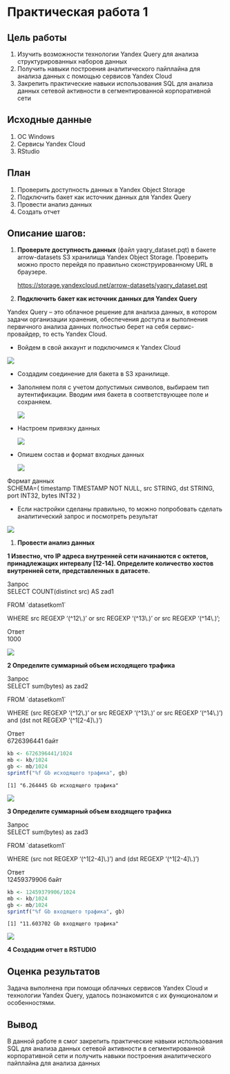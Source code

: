 Практическая работа 1
================

## Цель работы

1.  Изучить возможности технологии Yandex Query для анализа
    структурированных наборов данных
2.  Получить навыки построения аналитического пайплайна для анализа
    данных с помощью сервисов Yandex Cloud
3.  Закрепить практические навыки использования SQL для анализа данных
    сетевой активности в сегментированной корпоративной сети

## Исходные данные

1.  ОС Windows
2.  Cервисы Yandex Cloud
3.  RStudio

## План

1.  Проверить доступность данных в Yandex Object Storage
2.  Подключить бакет как источник данных для Yandex Query
3.  Провести анализ данных
4.  Создать отчет

## Описание шагов:

1.  **Проверьте доступность данных** (файл yaqry_dataset.pqt) в бакете
    arrow-datasets S3 хранилища Yandex Object Storage. Проверить можно
    просто перейдя по правильно сконструированному URL в браузере.

    <https://storage.yandexcloud.net/arrow-datasets/yaqry_dataset.pqt>

2.  **Подключить бакет как источник данных для Yandex Query**

Yandex Query – это облачное решение для анализа данных, в котором задачи
организации хранения, обеспечения доступа и выполнения первичного
анализа данных полностью берет на себя сервис-провайдер, то есть Yandex
Cloud.

-   Войдем в свой аккаунт и подключимся к Yandex Cloud

![](foto1/1.png)

-   Создадим соединение для бакета в S3 хранилище.

-   Заполняем поля с учетом допустимых символов, выбираем тип
    аутентификации. Вводим имя бакета в соответствующее поле и
    сохраняем.

    ![](foto1/2.png)

-   Настроем привязку данных

    ![](foto1/3.png)

-   Опишем состав и формат входных данных

    ![](foto1/4.png)

Формат данных  
SCHEMA=( timestamp TIMESTAMP NOT NULL, src STRING, dst STRING, port
INT32, bytes INT32 )

-   Если настройки сделаны правильно, то можно попробовать сделать
    аналитический запрос и посмотреть результат

![](foto1/5.png)

1.  **Провести анализ данных**

**1 Известно, что IP адреса внутренней сети начинаются с октетов,
принадлежащих интервалу \[12-14\]. Определите количество хостов
внутренней сети, представленных в датасете.**

Запрос  
SELECT COUNT(distinct src) AS zad1

FROM \`datasetkom1\`

WHERE src REGEXP ‘(^12\\.)’ or src REGEXP ‘(^13\\.)’ or src REGEXP
‘(^14\\.)’;

Ответ  
1000

![](foto1/6.png)

**2 Определите суммарный объем исходящего трафика**

Запрос  
SELECT sum(bytes) as zad2

FROM \`datasetkom1\`

WHERE (src REGEXP ‘(^12\\.)’ or src REGEXP ‘(^13\\.)’ or src REGEXP
‘(^14\\.)’) and (dst not REGEXP ‘(^1\[2-4\]\\.)’)

Ответ  
6726396441 байт

``` r
kb <- 6726396441/1024
mb <- kb/1024
gb <- mb/1024
sprintf("%f Gb исходящего трафика", gb)
```

    [1] "6.264445 Gb исходящего трафика"

![](foto1/7.png)

**3 Определите суммарный объем входящего трафика**

Запрос  
SELECT sum(bytes) as zad3

FROM \`datasetkom1\`

WHERE (src not REGEXP ‘(^1\[2-4\]\\.)’) and (dst REGEXP
‘(^1\[2-4\]\\.)’)

Ответ  
12459379906 байт

``` r
kb <- 12459379906/1024
mb <- kb/1024
gb <- mb/1024
sprintf("%f Gb входящего трафика", gb)
```

    [1] "11.603702 Gb входящего трафика"

![](foto1/8.png)

**4 Создадим отчет в RSTUDIO**

## Оценка результатов

Задача выполнена при помощи облачных сервисов Yandex Cloud и технологии
Yandex Query, удалось познакомится с их функционалом и особенностями.

## Вывод

В данной работе я смог закрепить практические навыки использования SQL
для анализа данных сетевой активности в сегментированной корпоративной
сети и получить навыки построения аналитического пайплайна для анализа
данных
